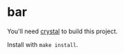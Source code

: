 # bar

You'll need [crystal](https://crystal-lang.org/) to build this project.

Install with `make install`.
